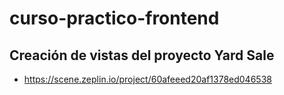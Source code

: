 # curso-practico-frontend

## Creación de vistas del proyecto Yard Sale
- https://scene.zeplin.io/project/60afeeed20af1378ed046538
 
